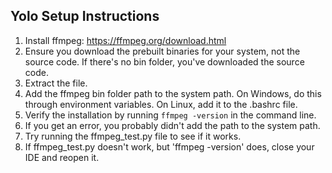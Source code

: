 ## Yolo Setup Instructions

1. Install ffmpeg: https://ffmpeg.org/download.html
2. Ensure you download the prebuilt binaries for your system, not the source code. If there's no bin folder, you've downloaded the source code.
3. Extract the file.
4. Add the ffmpeg bin folder path to the system path. On Windows, do this through environment variables. On Linux, add it to the .bashrc file.
5. Verify the installation by running `ffmpeg -version` in the command line.
6. If you get an error, you probably didn't add the path to the system path.
7. Try running the ffmpeg_test.py file to see if it works.
8. If ffmpeg_test.py doesn't work, but 'ffmpeg -version' does, close your IDE and reopen it.